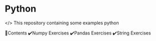 # Python

</> This repository containing some examples python 

📑Contents
✔️Numpy Exercises
✔️Pandas Exercises
✔️String Exercises
